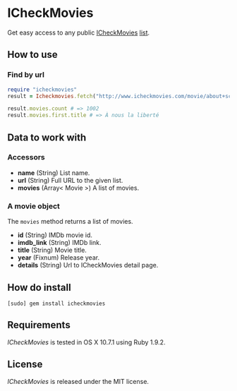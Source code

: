# ICheckMovies

Get easy access to any public [ICheckMovies](http://www.icheckmovies.com/) [list](http://www.icheckmovies.com/movie/about+schmidt/history/the+best+1000+movies+ever+made/).

## How to use

### Find by url

``` ruby
require "icheckmovies"
result = Icheckmovies.fetch("http://www.icheckmovies.com/movie/about+schmidt/history/the+best+1000+movies+ever+made/")

result.movies.count # => 1002
result.movies.first.title # => À nous la liberté
```

## Data to work with

### Accessors
 
- **name** (String) List name.
- **url** (String) Full URL to the given list.
- **movies** (Array< Movie >) A list of movies.

### A movie object

The `movies` method returns a list of movies.
 
- **id** (String) IMDb movie id.
- **imdb_link** (String) IMDb link.
- **title** (String) Movie title.
- **year** (Fixnum) Release year.
- **details** (String) Url to ICheckMovies detail page.
 
## How do install

    [sudo] gem install icheckmovies

## Requirements

*ICheckMovies* is tested in OS X 10.7.1 using Ruby 1.9.2.

## License

*ICheckMovies* is released under the MIT license.